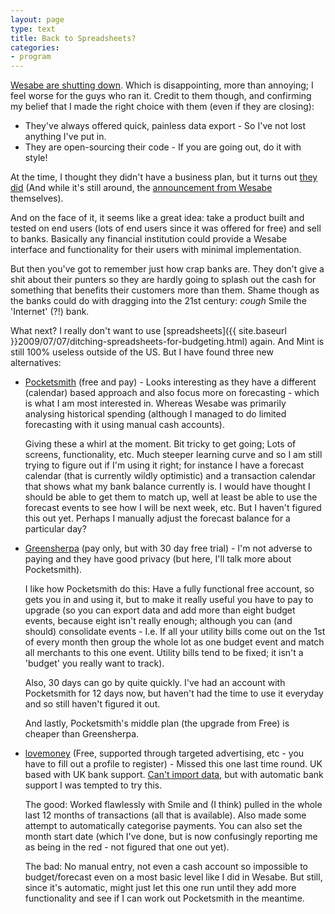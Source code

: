 ```yaml
---
layout: page
type: text
title: Back to Spreadsheets?
categories: 
- program
---
```

[Wesabe are shutting down](http://www.wesabe.com). Which is disappointing, more than annoying; I feel worse for the guys who ran it. Credit to them though, and confirming my belief that I made the right choice with them (even if they are closing):

* They've always offered quick, painless data export - So I've not lost anything I've put in.
* They are open-sourcing their code - If you are going out, do it with style! 

At the time, I thought they didn't have a business plan, but it turns out [they did](http://bankingkismet.wordpress.com/2009/11/25/wesabe-launches-springboard/) (And while it's still around, the [announcement from Wesabe](http://blog.wesabe.com/2009/11/23/introducing-getspringboard-com/) themselves). 

And on the face of it, it seems like a great idea: take a product built and tested on end users (lots of end users since it was offered for free) and sell to banks. Basically any financial institution could provide a Wesabe interface and functionality for their users with minimal implementation.

But then you've got to remember just how crap banks are. They don't give a shit about their punters so they are hardly going to splash out the cash for something that benefits their customers more than them. Shame though as the banks could do with dragging into the 21st century: *cough* Smile the 'Internet' (?!) bank. 

What next? I really don't want to use [spreadsheets]({{ site.baseurl }}2009/07/07/ditching-spreadsheets-for-budgeting.html) again. And Mint is still 100% useless outside of the US. But I have found three new alternatives:

* [Pocketsmith](http://www.pocketsmith.com/) (free and pay) - Looks interesting as they have a different (calendar) based approach and also focus more on forecasting - which is what I am most interested in. Whereas Wesabe was primarily analysing historical spending (although I managed to do limited forecasting with it using manual cash accounts). 

    Giving these a whirl at the moment. Bit tricky to get going; Lots of screens, functionality, etc. Much steeper learning curve and so I am still trying to figure out if I'm using it right; for instance I have a forecast calendar (that is currently wildly optimistic) and a transaction calendar that shows what my bank balance currently is. I would have thought I should be able to get them to match up, well at least be able to use the forecast events to see how I will be next week, etc. But I haven't figured this out yet. Perhaps I manually adjust the forecast balance for a particular day?

* [Greensherpa](http://www.greensherpa.com/) (pay only, but with 30 day free trial) - I'm not adverse to paying and they have good privacy (but here, I'll talk more about Pocketsmith).

    I like how Pocketsmith do this: Have a fully functional free account, so gets you in and using it, but to make it really useful you have to pay to upgrade (so you can export data and add more than eight budget events, because eight isn't really enough; although you can (and should) consolidate events - I.e. If all your utility bills come out on the 1st of every month then group the whole lot as one budget event and match all merchants to this one event. Utility bills tend to be fixed; it isn't a 'budget' you really want to track).

    Also, 30 days can go by quite quickly. I've had an account with Pocketsmith for 12 days now, but haven't had the time to use it everyday and so still haven't figured it out. 

    And lastly, Pocketsmith's middle plan (the upgrade from Free) is cheaper than Greensherpa.

* [lovemoney](https://www.lovemoney.com/onlinebanking/) (Free, supported through targeted advertising, etc - you have to fill out a profile to register) - Missed this one last time round. UK based with UK bank support. [Can't import data](http://www.lovemoney.com/feedback/onlinebanking/thread/128585/wesabe-exodus), but with automatic bank support I was tempted to try this. 

    The good: Worked flawlessly with Smile and (I think) pulled in the whole last 12 months of transactions (all that is available). Also made some attempt to automatically categorise payments. You can also set the month start date (which I've done, but is now confusingly reporting me as being in the red - not figured that one out yet).

    The bad: No manual entry, not even a cash account so impossible to budget/forecast even on a most basic level like I did in Wesabe. But still, since it's automatic, might just let this one run until they add more functionality and see if I can work out Pocketsmith in the meantime. 
